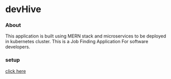 # devHive

### About

This application is built using MERN stack and microservices to be deployed in kubernetes cluster.
This is a Job Finding Application For software developers.

### setup

 [click here](https://github.com/iam-abin/devHive/blob/master/k8s/README.md)
